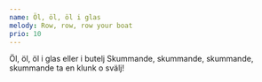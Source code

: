 ```yaml
---
name: Öl, öl, öl i glas
melody: Row, row, row your boat
prio: 10
---
```

Öl, öl, öl i glas eller i butelj
Skummande, skummande, skummande, skummande
ta en klunk o svälj!